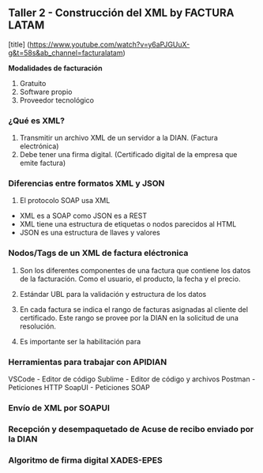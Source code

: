 ## Taller 2 - Construcción del XML by FACTURA LATAM

[title] (https://www.youtube.com/watch?v=y6aPJGUuX-g&t=58s&ab_channel=facturalatam)

**Modalidades de facturación**

1. Gratuito
2. Software propio
3. Proveedor tecnológico

### ¿Qué es XML?

1. Transmitir un archivo XML de un servidor a la DIAN. (Factura electrónica)
2. Debe tener una firma digital. (Certificado digital de la empresa que emite factura)

### Diferencias entre formatos XML y JSON

1. El protocolo SOAP usa XML

- XML es a SOAP como JSON es a REST
- XML tiene una estructura de etiquetas o nodos parecidos al HTML
- JSON es una estructura de llaves y valores

### Nodos/Tags de un XML de factura eléctronica

1. Son los diferentes componentes de una factura que contiene los datos de la facturación. Como el usuario, el producto, la fecha y el precio.

2. Estándar UBL para la validación y estructura de los datos

3. En cada factura se indica el rango de facturas asignadas al cliente del certificado. Este rango se provee por la DIAN en la solicitud de una resolución.

4. Es importante ser la habilitación para

### Herramientas para trabajar con APIDIAN

VSCode - Editor de código
Sublime - Editor de código y archivos
Postman - Peticiones HTTP
SoapUI - Peticiones SOAP

### Envío de XML por SOAPUI

### Recepción y desempaquetado de Acuse de recibo enviado por la DIAN

### Algoritmo de firma digital XADES-EPES
